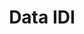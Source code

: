 ---
title: Data IDI
organization: KPU KOTA SURABAYA
notes: Data IDI
resources:
  - name: CSV Indicator variables
    url: 'https://github.com/pemiluAPI/pemilu-data/raw/master/idi/indicator_variables.csv'
    format: csv
  - name: CSV Indicators
    url: 'https://github.com/pemiluAPI/pemilu-data/raw/master/idi/indicators.csv'
    format: csv
category:
  - IDI
maintainer: ''
maintainer_email: ''
---